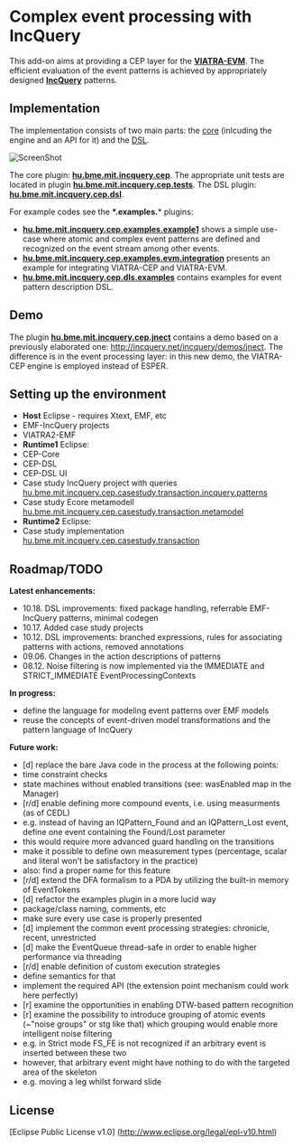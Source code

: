 Complex event processing with IncQuery
======================================

This add-on aims at providing a CEP layer for the **[VIATRA-EVM](http://www.eclipse.org/viatra2/)**. The efficient evaluation of the event patterns is achieved by appropriately designed **[IncQuery](http://eclipse.org/incquery/)** patterns.

Implementation
--------------

The implementation consists of two main parts: the [core](https://github.com/istvanrath/EMF-IncQuery-Addons/tree/master/cep/core) (inlcuding the engine and an API for it) and the [DSL](https://github.com/istvanrath/EMF-IncQuery-Addons/tree/master/cep/dsl).

![ScreenShot](https://dl.dropboxusercontent.com/u/44011277/cep/architecture2.jpg)

The core plugin: **[hu.bme.mit.incquery.cep](https://github.com/istvanrath/EMF-IncQuery-Addons/tree/master/cep/core/plugins/hu.bme.mit.incquery.cep)**. The appropriate unit tests are located in plugin **[hu.bme.mit.incquery.cep.tests](https://github.com/istvanrath/EMF-IncQuery-Addons/tree/master/cep/core/tests/hu.bme.mit.incquery.cep.tests)**.
The DSL plugin: **[hu.bme.mit.incquery.cep.dsl](https://github.com/istvanrath/EMF-IncQuery-Addons/tree/master/cep/dsl/plugins/hu.bme.mit.incquery.cep.dsl)**.

For example codes see the **\*.examples.*** plugins:
* **[hu.bme.mit.incquery.cep.examples.example1](https://github.com/istvanrath/EMF-IncQuery-Addons/tree/master/cep/core/examples/hu.bme.mit.incquery.cep.examples.example1)** shows a simple use-case where atomic and complex event patterns are defined and recognized on the event stream among other events.
* **[hu.bme.mit.incquery.cep.examples.evm.integration](https://github.com/istvanrath/EMF-IncQuery-Addons/tree/master/cep/core/examples/hu.bme.mit.incquery.cep.examples.evm.integration)** presents an example for integrating  VIATRA-CEP and VIATRA-EVM.
* **[hu.bme.mit.incquery.cep.dls.examples](https://github.com/istvanrath/EMF-IncQuery-Addons/tree/master/cep/dsl/examples/hu.bme.mit.incquery.cep.dsl.examples)** contains examples for event pattern description DSL.

Demo
--------------
The plugin **[hu.bme.mit.incquery.cep.jnect](https://github.com/istvanrath/EMF-IncQuery-Addons/tree/master/cep/core/examples/hu.bme.mit.incquery.cep.jnect)** contains a demo based on a previously elaborated one: http://incquery.net/incquery/demos/jnect. The difference is in the event processing layer: in this new demo, the VIATRA-CEP engine is employed instead of ESPER.

Setting up the environment
--------------
* **Host** Eclipse - requires Xtext, EMF, etc
 * EMF-IncQuery projects
 * VIATRA2-EMF
* **Runtime1** Eclipse:
 * CEP-Core
 * CEP-DSL
 * CEP-DSL UI
 * Case study IncQuery project with queries [hu.bme.mit.incquery.cep.casestudy.transaction.incquery.patterns](https://github.com/istvanrath/EMF-IncQuery-Addons/tree/master/cep/dsl/examples/hu.bme.mit.incquery.cep.casestudy.transaction.incquery.patterns)
 * Case study Ecore metamodell [hu.bme.mit.incquery.cep.casestudy.transaction.metamodel](https://github.com/istvanrath/EMF-IncQuery-Addons/tree/master/cep/dsl/examples/hu.bme.mit.incquery.cep.casestudy.transaction.metamodel)
* **Runtime2** Eclipse:
 * Case study implementation [hu.bme.mit.incquery.cep.casestudy.transaction](https://github.com/istvanrath/EMF-IncQuery-Addons/tree/master/cep/dsl/examples/hu.bme.mit.incquery.cep.casestudy.transaction)

Roadmap/TODO
------------

**Latest enhancements:**
* 10.18. DSL improvements: fixed package handling, referrable EMF-IncQuery patterns, minimal codegen
* 10.17. Added case study projects
* 10.12. DSL improvements: branched expressions, rules for associating patterns with actions, removed annotations
* 09.06. Changes in the action descriptions of patterns
* 08.12. Noise filtering is now implemented via the IMMEDIATE and STRICT_IMMEDIATE EventProcessingContexts

**In progress:**
* define the language for modeling event patterns over EMF models
 * reuse the concepts of event-driven model transformations and the pattern language of IncQuery

**Future work:**
* [d] replace the bare Java code in the process at the following points:
 * time constraint checks
 * state machines without enabled transitions (see: wasEnabled map in the Manager)
* [r/d] enable defining more compound events, i.e. using measurments (as of CEDL)
 * e.g. instead of having an IQPattern_Found and an IQPattern_Lost event, define one event containing the Found/Lost parameter
 * this would require more advanced guard handling on the transitions
 * make it possible to define own measurement types (percentage, scalar and literal won't be satisfactory in the practice)
 * also: find a proper name for this feature
* [r/d] extend the DFA formalism to a PDA by utilizing the built-in memory of EventTokens
* [d] refactor the examples plugin in a more lucid way
 * package/class naming, comments, etc
 * make sure every use case is properly presented
* [d] implement the common event processing strategies: chronicle, recent, unrestricted
* [d] make the EventQueue thread-safe in order to enable higher performance via threading
* [r/d] enable definition of custom execution strategies
 * define semantics for that
 * implement the required API (the extension point mechanism could work here perfectly)
* [r] examine the opportunities in enabling DTW-based pattern recognition
* [r] examine the possibility to introduce grouping of atomic events (~"noise groups" or stg like that) which grouping would enable more intelligent noise filtering
 * e.g. in Strict mode FS_FE is not recognized if an arbitrary event is inserted between these two
 * however, that arbitrary event might have nothing to do with the targeted area of the skeleton
  * e.g. moving a leg whilst forward slide

License
-------
[Eclipse Public License v1.0] (http://www.eclipse.org/legal/epl-v10.html)
